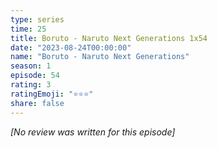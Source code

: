 ```yaml
---
type: series
time: 25
title: Boruto - Naruto Next Generations 1x54
date: "2023-08-24T00:00:00"
name: "Boruto - Naruto Next Generations"
season: 1
episode: 54
rating: 3
ratingEmoji: "⭐️⭐️⭐️"
share: false
---
```


_[No review was written for this episode]_
